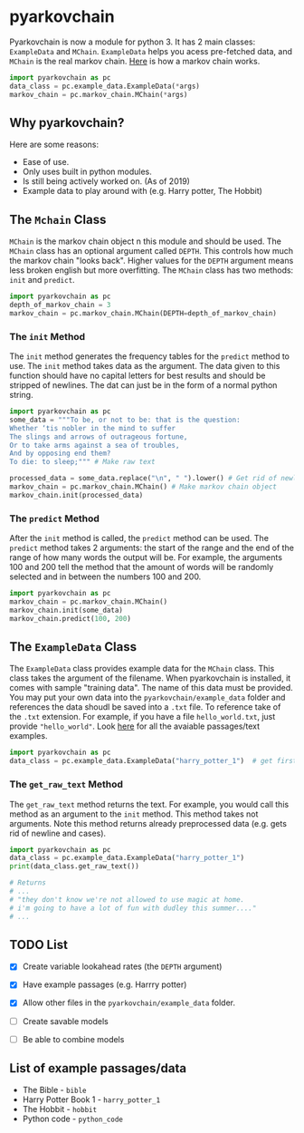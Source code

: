 # pyarkovchain
Pyarkovchain is now a module for python 3. It has 2 main classes: `ExampleData` and `MChain`. `ExampleData` helps you acess pre-fetched data, and `MChain` is the real markov chain. [Here](https://en.wikipedia.org/wiki/Markov_chain) is how a markov chain works. 

``` python
import pyarkovchain as pc
data_class = pc.example_data.ExampleData(*args)
markov_chain = pc.markov_chain.MChain(*args)
```

## Why pyarkovchain? 
Here are some reasons:

* Ease of use.
* Only uses built in python modules.
* Is still being actively worked on. (As of 2019)
* Example data to play around with (e.g. Harry potter, The Hobbit)

## The `Mchain` Class
`MChain` is the markov chain object n this module and should be used. The `MChain` class has an optional argument called `DEPTH`. This controls how much the markov chain "looks back". Higher values for the `DEPTH` argument means less broken english but more overfitting. The `MChain` class has two methods: `init` and `predict`. 

``` python
import pyarkovchain as pc
depth_of_markov_chain = 3
markov_chain = pc.markov_chain.MChain(DEPTH=depth_of_markov_chain)
```

### The `init` Method
The `init` method generates the frequency tables for the `predict` method to use. The `init` method takes data as the argument. The data given to this function should have no capital letters for best results and should be stripped of newlines. The dat can just be in the form of a normal python string.

``` python
import pyarkovchain as pc
some_data = """To be, or not to be: that is the question: 
Whether ‘tis nobler in the mind to suffer
The slings and arrows of outrageous fortune,
Or to take arms against a sea of troubles,
And by opposing end them?
To die: to sleep;""" # Make raw text

processed_data = some_data.replace("\n", " ").lower() # Get rid of newlines and make it all lowercase
markov_chain = pc.markov_chain.MChain() # Make markov chain object
markov_chain.init(processed_data)
```

### The `predict` Method
After the `init` method is called, the `predict` method can be used. The `predict` method takes 2 arguments: the start of the  range and the end of the range of how many words the output will be. For example, the arguments 100 and 200 tell the method that the amount of words will be randomly selected and in between the numbers 100 and 200.

``` python
import pyarkovchain as pc
markov_chain = pc.markov_chain.MChain()
markov_chain.init(some_data)
markov_chain.predict(100, 200)
```

## The `ExampleData` Class
The `ExampleData` class provides example data for the `MChain` class. This class takes the argument of the filename. When pyarkovchain is installed, it comes with sample "training data". The name of this data must be provided. You may put your own data into the `pyarkovchain/example_data` folder and references the data shoudl be saved into a `.txt` file. To reference take of the `.txt` extension. For example, if you have a file `hello_world.txt`, just provide `"hello_world"`. Look [here](https://github.com/MonliH/pyarkovchain#list-of-example-passagesdata) for all the avaiable passages/text examples.

``` python
import pyarkovchain as pc
data_class = pc.example_data.ExampleData("harry_potter_1")  # get first book of Harry Potter
```

### The `get_raw_text` Method
The `get_raw_text` method returns the text. For example, you would call this method as an argument to the `init` method. This method takes not arguments. Note this method returns already preprocessed data (e.g. gets rid of newline and cases).

``` python
import pyarkovchain as pc
data_class = pc.example_data.ExampleData("harry_potter_1")
print(data_class.get_raw_text())

# Returns
# ...
# "they don't know we're not allowed to use magic at home. 
# i'm going to have a lot of fun with dudley this summer...."
# ...
```

## TODO List
- [x] Create variable lookahead rates (the `DEPTH` argument)

- [x] Have example passages (e.g. Harrry potter)

- [x] Allow other files in the `pyarkovchain/example_data` folder.

- [ ] Create savable models

- [ ] Be able to combine models

## List of example passages/data
* The Bible - `bible`
* Harry Potter Book 1 - `harry_potter_1`
* The Hobbit - `hobbit`
* Python code - `python_code`
